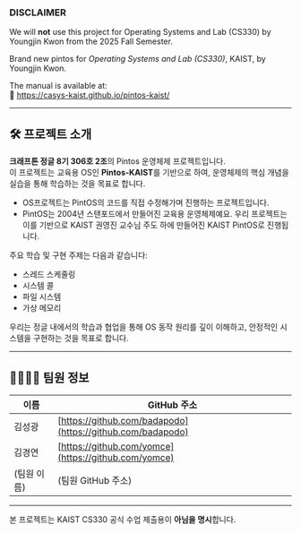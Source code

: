 ### DISCLAIMER

We will **not** use this project for Operating Systems and Lab (CS330) by Youngjin Kwon from the 2025 Fall Semester.

Brand new pintos for *Operating Systems and Lab (CS330)*, KAIST, by Youngjin Kwon.

The manual is available at:  
📖 https://casys-kaist.github.io/pintos-kaist/

---

## 🛠️ 프로젝트 소개

**크래프톤 정글 8기 306호 2조**의 Pintos 운영체제 프로젝트입니다.  
이 프로젝트는 교육용 OS인 **Pintos-KAIST**를 기반으로 하여, 운영체제의 핵심 개념을 실습을 통해 학습하는 것을 목표로 합니다.

* OS프로젝트는 PintOS의 코드를 직접 수정해가며 진행하는 프로젝트입니다.
* PintOS는 2004년 스탠포드에서 만들어진 교육용 운영체제예요. 우리 프로젝트는 이를 기반으로 KAIST 권영진 교수님 주도 하에 만들어진 KAIST PintOS로 진행됩니다.

주요 학습 및 구현 주제는 다음과 같습니다:

- 스레드 스케줄링
- 시스템 콜
- 파일 시스템
- 가상 메모리

우리는 정글 내에서의 학습과 협업을 통해 OS 동작 원리를 깊이 이해하고, 안정적인 시스템을 구현하는 것을 목표로 합니다.

---

## 👨‍👩‍👧‍👦 팀원 정보

| 이름 | GitHub 주소 |
|------|--------------|
| 김성광 | [https://github.com/badapodo](https://github.com/badapodo) |
| 김경연 | [https://github.com/yomce](https://github.com/yomce) |
| (팀원 이름) | (팀원 GitHub 주소) |

---

본 프로젝트는 KAIST CS330 공식 수업 제출용이 **아님을 명시**합니다.
